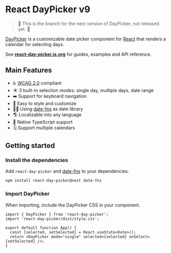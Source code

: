 # React DayPicker v9

> 🚧 This is the branch for the next version of DayPicker, not released yet. 🚧

[DayPicker](http://react-day-picker.js.org) is a customizable date picker component for [React](https://reactjs.org) that renders a calendar for selecting days.

See **[react-day-picker.js.org](http://react-day-picker.js.org)** for guides, examples and API reference.

## Main Features

- ♿️ [WCAG 2.0](https://www.w3.org/TR/WCAG20/) compliant
- ☀️ 3 built-in selection modes: single day, multiple days, date range
- ➡️ Support for keyboard navigation
- 🎨 Easy to style and customize
- 🧘‍♀️ Using [date-fns](http://date-fns.org) as date library
- 🌎 Localizable into any language
- 🤖 Native TypeScript support
- 🗓 Support multiple calendars

## Getting started

### Install the dependencies

Add `react-day-picker` and [date-fns](https://date-fns.org) to your dependencies.

```sh npm2yarn
npm install react-day-picker@next date-fns
```

### Import DayPicker

When importing, include the DayPicker CSS in your component.

```tsx
import { DayPicker } from 'react-day-picker';
import 'react-day-picker/dist/style.css';

export default function App() {
  const [selected, setSelected] = React.useState<Date>();
  return <DayPicker mode="single" selected={selected} onSelect={setSelected} />;
}
```
